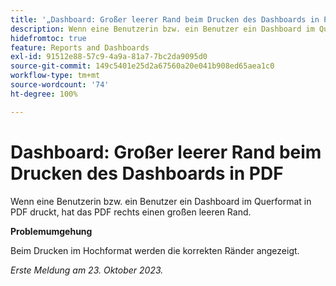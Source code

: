 ```yaml
---
title: '„Dashboard: Großer leerer Rand beim Drucken des Dashboards in PDF“'
description: Wenn eine Benutzerin bzw. ein Benutzer ein Dashboard im Querformat in PDF druckt, hat das PDF rechts einen großen leeren Rand.
hidefromtoc: true
feature: Reports and Dashboards
exl-id: 91512e88-57c9-4a9a-81a7-7bc2da9095d0
source-git-commit: 149c5401e25d2a67560a20e041b908ed65aea1c0
workflow-type: tm+mt
source-wordcount: '74'
ht-degree: 100%

---
```


# Dashboard: Großer leerer Rand beim Drucken des Dashboards in PDF

<!--Article by request-->

Wenn eine Benutzerin bzw. ein Benutzer ein Dashboard im Querformat in PDF druckt, hat das PDF rechts einen großen leeren Rand.

**Problemumgehung**

Beim Drucken im Hochformat werden die korrekten Ränder angezeigt.

_Erste Meldung am 23. Oktober 2023._
